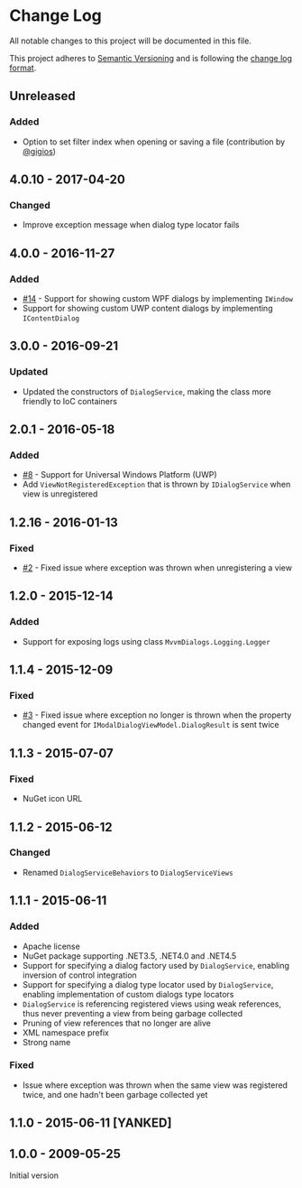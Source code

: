 # Change Log

All notable changes to this project will be documented in this file.

This project adheres to [Semantic Versioning](http://semver.org/) and is following the [change log format](http://keepachangelog.com).

## Unreleased

### Added

- Option to set filter index when opening or saving a file (contribution by [@gigios](https://github.com/gigios))

## 4.0.10 - 2017-04-20

### Changed

- Improve exception message when dialog type locator fails

## 4.0.0 - 2016-11-27

### Added

- [#14](https://github.com/FantasticFiasco/mvvm-dialogs/issues/14) - Support for showing custom WPF dialogs by implementing `IWindow`
- Support for showing custom UWP content dialogs by implementing `IContentDialog`

## 3.0.0 - 2016-09-21

### Updated

- Updated the constructors of `DialogService`, making the class more friendly to IoC containers

## 2.0.1 - 2016-05-18

### Added

- [#8](https://github.com/FantasticFiasco/mvvm-dialogs/issues/8) - Support for Universal Windows Platform (UWP)
- Add `ViewNotRegisteredException` that is thrown by `IDialogService` when view is unregistered

## 1.2.16 - 2016-01-13

### Fixed

- [#2](https://github.com/FantasticFiasco/mvvm-dialogs/issues/2) - Fixed issue where exception was thrown when unregistering a view

## 1.2.0 - 2015-12-14

### Added

- Support for exposing logs using class `MvvmDialogs.Logging.Logger`

## 1.1.4 - 2015-12-09

### Fixed

- [#3](https://github.com/FantasticFiasco/mvvm-dialogs/issues/3) - Fixed issue where exception no longer is thrown when the property changed event for `IModalDialogViewModel.DialogResult` is sent twice

## 1.1.3 - 2015-07-07

### Fixed

- NuGet icon URL

## 1.1.2 - 2015-06-12

### Changed

- Renamed `DialogServiceBehaviors` to `DialogServiceViews`

## 1.1.1 - 2015-06-11

### Added

- Apache license
- NuGet package supporting .NET3.5, .NET4.0 and .NET4.5
- Support for specifying a dialog factory used by `DialogService`, enabling inversion of control integration
- Support for specifying a dialog type locator used by `DialogService`, enabling implementation of custom dialogs type locators
- `DialogService` is referencing registered views using weak references, thus never preventing a view from being garbage collected
- Pruning of view references that no longer are alive
- XML namespace prefix
- Strong name

### Fixed

- Issue where exception was thrown when the same view was registered twice, and one hadn't been garbage collected yet

## 1.1.0 - 2015-06-11 [YANKED]

## 1.0.0 - 2009-05-25

Initial version
